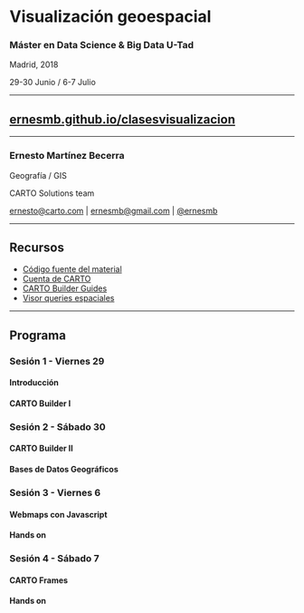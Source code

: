 # Visualización geoespacial

### Máster en Data Science & Big Data U-Tad
Madrid, 2018 

29-30 Junio / 6-7 Julio

---

## [ernesmb.github.io/clasesvisualizacion](https://ernesmb.github.io/clasesvisualizacion)

---

### Ernesto Martínez Becerra
Geografía / GIS

CARTO Solutions team

[ernesto@carto.com](mailto:ernesto@carto.com) | [ernesmb@gmail.com](mailto:ernesmb@gmail.com) | [@ernesmb](https://github.com/ernesmb)

---

## Recursos

* [Código fuente del material](https://github.com/ernesmb/clasesvisualizacion)
* [Cuenta de CARTO](https://carto.com/signup)
* [CARTO Builder Guides](https://carto.com/learn/guides/)
* [Visor queries espaciales](http://bl.ocks.org/jsanz/raw/fcb8394e084919a4135188b7c30504ad/)

---

## Programa 
### Sesión 1 - Viernes 29
#### Introducción
#### CARTO Builder I
### Sesión 2 - Sábado 30
#### CARTO Builder II
#### Bases de Datos Geográficos
### Sesión 3 - Viernes 6
#### Webmaps con Javascript
#### Hands on
### Sesión 4 - Sábado 7
#### CARTO Frames
#### Hands on